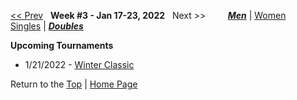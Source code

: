 <a name="top"></a>[<< Prev](men_doubles_2202.md) &nbsp; **Week #3 - Jan 17-23, 2022** &nbsp; Next >> &nbsp;&nbsp;&nbsp;&nbsp;&nbsp;&nbsp;&nbsp; [***Men***](./men_doubles_2203.md) &#124; [Women](./women_doubles_2203.md) &nbsp;&nbsp;&nbsp;&nbsp;&nbsp; [Singles](./men_singles_2203.md) &#124; [***Doubles***](./men_doubles_2203.md)

**Upcoming Tournaments**  
- 1/21/2022 - <a href="https://colleges.wearecollegetennis.com/competitions/UniversityOfLouisianaM/Tournaments/Overview/9B6EB420-E2D8-4CA5-829B-EC45FA1916FF" target="_blank">Winter Classic</a>  

Return to the [Top](./men_doubles_2203.md) &#124; [Home Page](../../index.md)